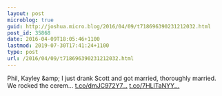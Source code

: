 ```yaml
---
layout: post
microblog: true
guid: http://joshua.micro.blog/2016/04/09/t718696390231212032.html
post_id: 35868
date: 2016-04-09T18:05:46+1100
lastmod: 2019-07-30T17:41:24+1100
type: post
url: /2016/04/09/t718696390231212032.html
---
```

Phil, Kayley &amp;amp; I just drank Scott and got married, thoroughly married. We rocked the cerem… [t.co/dmJC972Y7...](https://t.co/dmJC972Y7R) [t.co/7HLlTaNYY...](https://t.co/7HLlTaNYYA)
